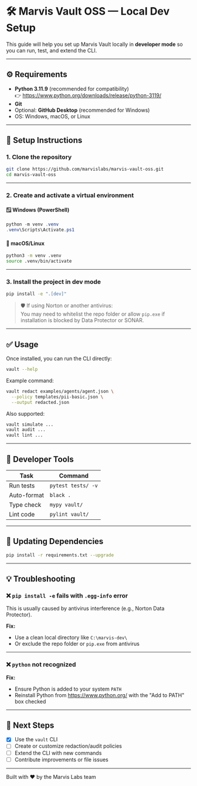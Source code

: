 # 🛠️ Marvis Vault OSS — Local Dev Setup

This guide will help you set up Marvis Vault locally in **developer mode** so you can run, test, and extend the CLI.

---

## ⚙️ Requirements

- **Python 3.11.9** (recommended for compatibility)  
  👉 https://www.python.org/downloads/release/python-3119/
- **Git**
- Optional: **GitHub Desktop** (recommended for Windows)
- OS: Windows, macOS, or Linux

---

## 🚀 Setup Instructions

### 1. Clone the repository

```bash
git clone https://github.com/marvislabs/marvis-vault-oss.git
cd marvis-vault-oss
```

---

### 2. Create and activate a virtual environment

#### 🪟 Windows (PowerShell)

```powershell
python -m venv .venv
.venv\Scripts\Activate.ps1
```

#### 🐧 macOS/Linux

```bash
python3 -m venv .venv
source .venv/bin/activate
```

---

### 3. Install the project in dev mode

```bash
pip install -e ".[dev]"
```

> 🛡️ If using Norton or another antivirus:  
> You may need to whitelist the repo folder or allow `pip.exe` if installation is blocked by Data Protector or SONAR.

---

## ✅ Usage

Once installed, you can run the CLI directly:

```bash
vault --help
```

Example command:

```bash
vault redact examples/agents/agent.json \
  --policy templates/pii-basic.json \
  --output redacted.json
```

Also supported:

```bash
vault simulate ...
vault audit ...
vault lint ...
```

---

## 🧪 Developer Tools

| Task           | Command                |
|----------------|------------------------|
| Run tests      | `pytest tests/ -v`     |
| Auto-format    | `black .`              |
| Type check     | `mypy vault/`          |
| Lint code      | `pylint vault/`        |

---

## 🔁 Updating Dependencies

```bash
pip install -r requirements.txt --upgrade
```

---

## 💡 Troubleshooting

### ❌ `pip install -e` fails with `.egg-info` error

This is usually caused by antivirus interference (e.g., Norton Data Protector).

**Fix:**

- Use a clean local directory like `C:\marvis-dev\`
- Or exclude the repo folder or `pip.exe` from antivirus

---

### ❌ `python` not recognized

**Fix:**

- Ensure Python is added to your system `PATH`
- Reinstall Python from https://www.python.org/ with the "Add to PATH" box checked

---

## 🧩 Next Steps

- [x] Use the `vault` CLI
- [ ] Create or customize redaction/audit policies
- [ ] Extend the CLI with new commands
- [ ] Contribute improvements or file issues

---

Built with ♥ by the Marvis Labs team
